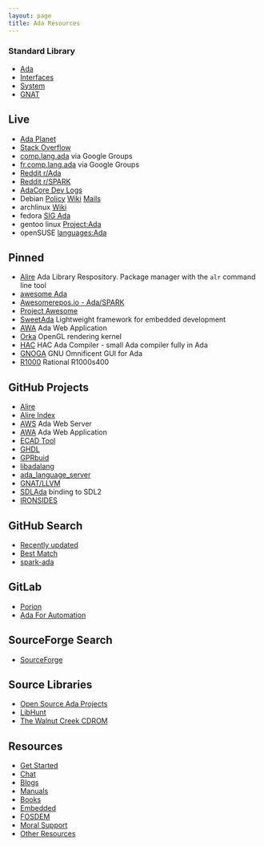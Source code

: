 ```yaml
---
layout: page
title: Ada Resources
---
```


### Standard Library

- [Ada](/ada/man/ada/)
- [Interfaces](/ada/man/interfaces/)
- [System](/ada/man/system/)
- [GNAT](/ada/man/gnat/)

## Live
- [Ada Planet](https://www.laeran.pl/adaplanet/i/)
- [Stack Overflow](https://stackoverflow.com/questions/tagged/ada)
- [comp.lang.ada](https://groups.google.com/forum/#!forum/comp.lang.ada) via Google Groups
- [fr.comp.lang.ada](https://groups.google.com/forum/#!forum/fr.comp.lang.ada) via Google Groups
- [Reddit r/Ada](https://www.reddit.com/r/ada/)
- [Reddit r/SPARK](https://www.reddit.com/r/spark/)
- [AdaCore Dev Logs](https://www.adacore.com/devlog)
- Debian [Policy](https://people.debian.org/~lbrenta/debian-ada-policy.html) [Wiki](https://wiki.debian.org/Ada) [Mails](https://lists.debian.org/debian-ada/)
- archlinux [Wiki](https://wiki.archlinux.org/title/Ada)
- fedora [SIG Ada](https://fedoraproject.org/wiki/SIGs/Ada?rd=Ada#Ada_Special_Interest_Group)
- gentoo linux [Project:Ada](https://wiki.gentoo.org/wiki/Project:Ada)
- openSUSE [languages:Ada](https://build.opensuse.org/project/show/home:vibondare:devel:languages:Ada)

## Pinned
- [Alire](alire/) Ada Library Respository. Package manager with the
`alr` command line tool
- [awesome Ada](https://github.com/ohenley/awesome-ada)
- [Awesomerepos.io - Ada/SPARK](https://awesomerepos.io/awesome/ohenley/awesome-ada)
- [Project Awesome](https://project-awesome.org/ohenley/awesome-ada)
- [SweetAda](http://www.sweetada.org) Lightweight framework for embedded development
- [AWA](https://ada-awa.readthedocs.io/) Ada Web Application
- [Orka](https://orka-engine.netlify.app) OpenGL rendering kernel
- [HAC](https://hacadacompiler.sourceforge.io) HAC Ada Compiler - small Ada compiler fully in Ada
- [GNOGA](http://gnoga.com) GNU Omnificent GUI for Ada
- [R1000](http://datamuseum.dk/wiki/Rational/R1000s400) Rational R1000s400

## GitHub Projects
- [Alire](https://github.com/alire-project/alire)
- [Alire Index](https://github.com/alire-project/alire-index)
- [AWS](https://github.com/AdaCore/aws) Ada Web Server
- [AWA](https://github.com/stcarrez/ada-awa) Ada Web Application
- [ECAD Tool](https://github.com/Blunk-electronic/ET)
- [GHDL](https://github.com/ghdl/ghdl)
- [GPRbuid](https://github.com/AdaCore/gprbuild)
- [libadalang](https://github.com/AdaCore/libadalang)
- [ada_language_server](https://github.com/AdaCore/ada_language_server)
- [GNAT/LLVM](https://github.com/AdaCore/gnat-llvm)
- [SDLAda](https://github.com/Lucretia/sdlada) binding to SDL2
- [IRONSIDES](https://github.com/mcejp/IRONSIDES)

## GitHub Search
- [Recently updated](https://github.com/topics/ada?l=ada&o=desc&s=updated)
- [Best Match](https://github.com/topics/ada?l=ada&o=desc&s=)
- [spark-ada](https://github.com/topics/spark-ada)

## GitLab
- [Porion](https://gitlab.com/stcarrez/porion)
- [Ada For Automation](https://gitlab.com/ada-for-automation/ada-for-automation)

## SourceForge Search
- [SourceForge](https://sourceforge.net/directory/language:ada/?q=Ada)

## Source Libraries
- [Open Source Ada Projects](https://opensourcelibs.com/libs/ada)
- [LibHunt](https://www.libhunt.com/l/ada)
- [The Walnut Creek CDROM](http://archive.adaic.com/ase/index.html)

## Resources
- [Get Started](getstarted/)
- [Chat](chat/)
- [Blogs](blogs/)
- [Manuals](manuals/)
- [Books](books/)
- [Embedded](embedded/)
- [FOSDEM](fosdem/)
- [Moral Support](moral/)
- [Other Resources](other/)

